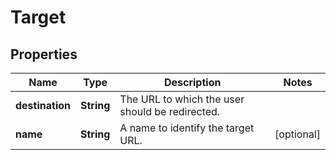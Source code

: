 

# Target


## Properties

Name | Type | Description | Notes
------------ | ------------- | ------------- | -------------
**destination** | **String** | The URL to which the user should be redirected. | 
**name** | **String** | A name to identify the target URL. |  [optional]



